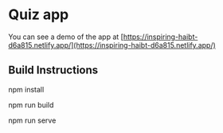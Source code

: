 # Quiz app
You can see a demo of the app at [https://inspiring-haibt-d6a815.netlify.app/](https://inspiring-haibt-d6a815.netlify.app/)


## Build Instructions
npm install


npm run build


npm run serve